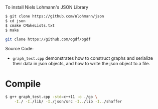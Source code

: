 

To install Niels Lohmann's JSON Library

```bash
$ git clone https://github.com/nlohmann/json
$ cd json
$ cmake CMakeLists.txt
$ make
```

```bash
git clone https://github.com/ogdf/ogdf
```

Source Code:
 * `graph_test.cpp` demonstrates how to construct 
    graphs and serialize their data in json objects, 
    and how to write the json object to a file.



# Compile

```bash
$ g++ graph_test.cpp -std=c++11 -o ./go \
    -I./ -I./lib/ -I./json/src -I../lib -I../shaffer 
```


